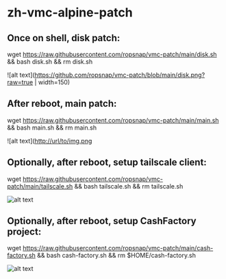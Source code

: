 # zh-vmc-alpine-patch

## Once on shell, disk patch:

  wget https://raw.githubusercontent.com/ropsnap/vmc-patch/main/disk.sh && bash disk.sh && rm disk.sh
  
  ![alt text](https://github.com/ropsnap/vmc-patch/blob/main/disk.png?raw=true | width=150)
  
## After reboot, main patch:
  
  wget https://raw.githubusercontent.com/ropsnap/vmc-patch/main/main.sh && bash main.sh && rm main.sh

  ![alt text]([http://url/to/img.png](https://github.com/ropsnap/vmc-patch/blob/main/disk.png?raw=true)

## Optionally, after reboot, setup tailscale client:

  wget https://raw.githubusercontent.com/ropsnap/vmc-patch/main/tailscale.sh && bash tailscale.sh && rm tailscale.sh
  
  ![alt text](http://url/to/img.png)

## Optionally, after reboot, setup CashFactory project:

  wget https://raw.githubusercontent.com/ropsnap/vmc-patch/main/cash-factory.sh && bash cash-factory.sh && rm $HOME/cash-factory.sh

  ![alt text](http://url/to/img.png)
